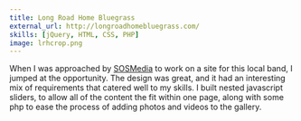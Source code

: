 ```yaml
---
title: Long Road Home Bluegrass
external_url: http://longroadhomebluegrass.com/
skills: [jQuery, HTML, CSS, PHP]
image: lrhcrop.png
---
```


When I was approached by <a href="http://sosmedia.org/">SOSMedia</a> to work on a site for this local band, I jumped at the opportunity. The design was great, and it had an interesting mix of requirements that catered well to my skills. I built nested javascript sliders, to allow all of the content the fit within one page, along with some php to ease the process of adding photos and videos to the gallery.